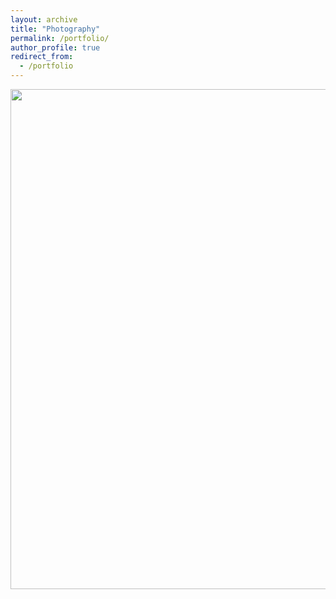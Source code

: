 ```yaml
---
layout: archive
title: "Photography"
permalink: /portfolio/
author_profile: true
redirect_from:
  - /portfolio
---
```

<img src="../_portfolio/poster copy.jpg" width="800">
